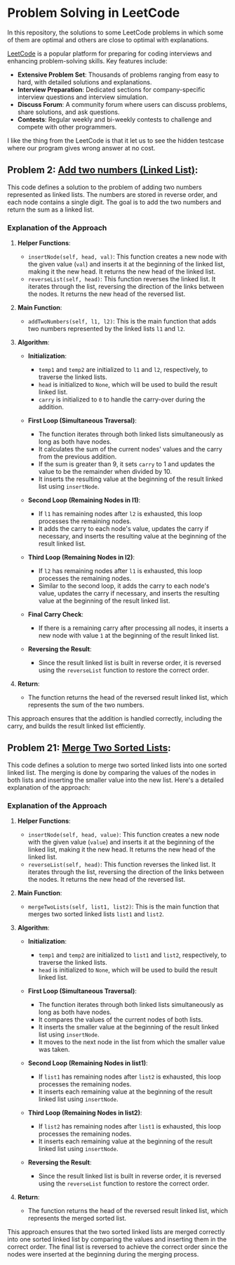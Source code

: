 # Problem Solving in LeetCode
In this repository, the solutions to some LeetCode problems in which some of them are optimal and others are close to optimal with explanations.

[LeetCode](https://leetcode.com/) is a popular platform for preparing for coding interviews and enhancing problem-solving skills. Key features include:

- **Extensive Problem Set**: Thousands of problems ranging from easy to hard, with detailed solutions and explanations.
- **Interview Preparation**: Dedicated sections for company-specific interview questions and interview simulation.
- **Discuss Forum**: A community forum where users can discuss problems, share solutions, and ask questions.
- **Contests**: Regular weekly and bi-weekly contests to challenge and compete with other programmers.

I like the thing from the LeetCode is that it let us to see the hidden testcase where our program gives wrong answer at no cost.

## Problem 2: [Add two numbers (Linked List)](https://leetcode.com/problems/add-two-numbers/description/):
This code defines a solution to the problem of adding two numbers represented as linked lists. The numbers are stored in reverse order, and each node contains a single digit. The goal is to add the two numbers and return the sum as a linked list.

### Explanation of the Approach

1. **Helper Functions**:
    - `insertNode(self, head, val)`: This function creates a new node with the given value (`val`) and inserts it at the beginning of the linked list, making it the new head. It returns the new head of the linked list.
    - `reverseList(self, head)`: This function reverses the linked list. It iterates through the list, reversing the direction of the links between the nodes. It returns the new head of the reversed list.

2. **Main Function**:
    - `addTwoNumbers(self, l1, l2)`: This is the main function that adds two numbers represented by the linked lists `l1` and `l2`.

3. **Algorithm**:
    - **Initialization**: 
        - `temp1` and `temp2` are initialized to `l1` and `l2`, respectively, to traverse the linked lists.
        - `head` is initialized to `None`, which will be used to build the result linked list.
        - `carry` is initialized to `0` to handle the carry-over during the addition.

    - **First Loop (Simultaneous Traversal)**:
        - The function iterates through both linked lists simultaneously as long as both have nodes.
        - It calculates the sum of the current nodes' values and the carry from the previous addition.
        - If the sum is greater than 9, it sets `carry` to 1 and updates the value to be the remainder when divided by 10.
        - It inserts the resulting value at the beginning of the result linked list using `insertNode`.

    - **Second Loop (Remaining Nodes in l1)**:
        - If `l1` has remaining nodes after `l2` is exhausted, this loop processes the remaining nodes.
        - It adds the carry to each node's value, updates the carry if necessary, and inserts the resulting value at the beginning of the result linked list.

    - **Third Loop (Remaining Nodes in l2)**:
        - If `l2` has remaining nodes after `l1` is exhausted, this loop processes the remaining nodes.
        - Similar to the second loop, it adds the carry to each node's value, updates the carry if necessary, and inserts the resulting value at the beginning of the result linked list.

    - **Final Carry Check**:
        - If there is a remaining carry after processing all nodes, it inserts a new node with value `1` at the beginning of the result linked list.

    - **Reversing the Result**:
        - Since the result linked list is built in reverse order, it is reversed using the `reverseList` function to restore the correct order.

4. **Return**:
    - The function returns the head of the reversed result linked list, which represents the sum of the two numbers.

This approach ensures that the addition is handled correctly, including the carry, and builds the result linked list efficiently.

## Problem 21: [Merge Two Sorted Lists](https://leetcode.com/problems/merge-two-sorted-lists):
This code defines a solution to merge two sorted linked lists into one sorted linked list. The merging is done by comparing the values of the nodes in both lists and inserting the smaller value into the new list. Here's a detailed explanation of the approach:

### Explanation of the Approach

1. **Helper Functions**:
    - `insertNode(self, head, value)`: This function creates a new node with the given value (`value`) and inserts it at the beginning of the linked list, making it the new head. It returns the new head of the linked list.
    - `reverseList(self, head)`: This function reverses the linked list. It iterates through the list, reversing the direction of the links between the nodes. It returns the new head of the reversed list.

2. **Main Function**:
    - `mergeTwoLists(self, list1, list2)`: This is the main function that merges two sorted linked lists `list1` and `list2`.

3. **Algorithm**:
    - **Initialization**:
        - `temp1` and `temp2` are initialized to `list1` and `list2`, respectively, to traverse the linked lists.
        - `head` is initialized to `None`, which will be used to build the result linked list.

    - **First Loop (Simultaneous Traversal)**:
        - The function iterates through both linked lists simultaneously as long as both have nodes.
        - It compares the values of the current nodes of both lists.
        - It inserts the smaller value at the beginning of the result linked list using `insertNode`.
        - It moves to the next node in the list from which the smaller value was taken.

    - **Second Loop (Remaining Nodes in list1)**:
        - If `list1` has remaining nodes after `list2` is exhausted, this loop processes the remaining nodes.
        - It inserts each remaining value at the beginning of the result linked list using `insertNode`.

    - **Third Loop (Remaining Nodes in list2)**:
        - If `list2` has remaining nodes after `list1` is exhausted, this loop processes the remaining nodes.
        - It inserts each remaining value at the beginning of the result linked list using `insertNode`.

    - **Reversing the Result**:
        - Since the result linked list is built in reverse order, it is reversed using the `reverseList` function to restore the correct order.

4. **Return**:
    - The function returns the head of the reversed result linked list, which represents the merged sorted list.

This approach ensures that the two sorted linked lists are merged correctly into one sorted linked list by comparing the values and inserting them in the correct order. The final list is reversed to achieve the correct order since the nodes were inserted at the beginning during the merging process.
